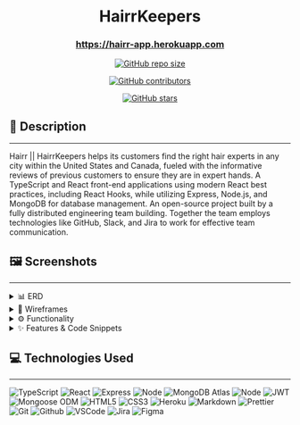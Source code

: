 <!-- Repo Shields. See https://shields.io for others or to customize this set of shields.   -->

<!-- ![GitHub forks](https://img.shields.io/github/forks/scottydocs/README-template.md?style=social) -->

<!-- https://github.com/Brridge-Group/Lions-Gate-Hairr/stargazers -->
<!-- https://github.com/Brridge-Group/Lions-Gate-Hairr f32dc8-->

<!-- Starts Here -->

# <h1 align="center">HairrKeepers</h1>

#### <h3 align="center">https://hairr-app.herokuapp.com</h3>

 <!-- <h5 align="center">TEAM</h5>       -->

 <div align="center">

 <a href='https://img.shields.io/github/repo-size/Brridge-Group/Lions-Gate-Hairr?color=f32dc8'>

![GitHub repo size](https://img.shields.io/github/repo-size/Brridge-Group/Lions-Gate-Hairr?color=f32dc8)
</a>

<a href='https://img.shields.io/github/contributors/Brridge-Group/Lions-Gate-Hairr?color=e00db2'>
 
 ![GitHub contributors](https://img.shields.io/github/contributors/Brridge-Group/Lions-Gate-Hairr?color=e00db2)

</a>

<a href='https://img.shields.io/github/stars/Brridge-Group/Lions-Gate-Hairr?style=social&logo&logoColor=f32dc8'>

![GitHub stars](https://img.shields.io/github/stars/Brridge-Group/Lions-Gate-Hairr?style=social&logo&logoColor=f32dc8)
</a>
 </div>


## 📝 Description

---

Hairr || HairrKeepers helps its customers find the right hair experts in any city within the United States and Canada, fueled with the informative reviews of previous customers to ensure they are in expert hands. A TypeScript and React front-end applications using modern React best practices, including React Hooks, while utilizing Express, Node.js, and MongoDB for database management. An open-source project built by a fully distributed engineering team building. Together the team employs technologies like GitHub, Slack, and Jira to work for effective team communication.

## 🖼️ Screenshots

---

<details>
 <summary> 📊 ERD</summary>

 <!-- TODO: [ ] - Requesting Section Completion By Sergio -->

| Description                 | Screenshot                                                                |
| --------------------------- | ------------------------------------------------------------------------- |
| <h3 align="center">ERD</h3> | <img src="../client/src/assets/images//Example_ERD.MYC.png"  width="500"> |

</details>

<details>
 <summary> 🎨 Wireframes</summary>

  <!-- TODO: [ ] - Requesting Section Completion By Cynthia -->

| Description                          | Screenshot                                                             |
| ------------------------------------ | ---------------------------------------------------------------------- |
| Desktop Layout | Device Size Ranges: 540 - 990 Max                                      |
| <h3 align="center">Home Page</h3>    | <img src="../client/src/assets/images/comingSoonAlt.jpg"  width="500"> |
| <h3 align="center">Profile Page</h3> | <img src="../client/src/assets/images/comingSoonAlt.jpg" width="500">  |
| Mobile Layout                        | Device Size Ranges: 340 - 540 Max                                      |
| <h3 align="center">Home Page</h3>    | <img src="../client/src/assets/images/comingSoonAlt.jpg"  width="500"> |
| <h3 align="center">Profile Page</h3> | <img src="../client/src/assets/images/comingSoonAlt.jpg" width="500">  |

</details>
<!-- <details open> -->
<details>
 <summary> ⚙️ Functionality</summary>
 
 | Description | Screenshot |
 |------------ | ------------|
 | <h3 align="center">Business List Page</h3>  <h6 align="center" style={"font-type"}>Filter Businesses by Features & Services</h6> | <img src="../client/src/assets/images/ReadMe_BusinessListPage.png" width="700">
 | <h3 align="center">Business Details Page</h3> | <img src="../client/src/assets/images/ReadMe_BusinessDetailsPage.png" width="700">
 | <h3 align="center">Business Customer Review Page</h3> <h6 align="center" style={}>Leave Customer Feedback</h6>  | <img src="../client/src/assets/images/ReadMe_ReviewPage.png" width="700">
 | <h3 align="center">User Profile Page</h3>  <h6 align="center" style={}>Edit User Profile Data & Add a Business</h6> | <img src="../client/src/assets/images/ReadMe_UserProfilePage.png" width="700">
 | <h3 align="center">Owner Profile Page</h3>  <h6 align="center" style={}>Edit Business Profile Data </h6>| <img src="../client/src/assets/images/ReadMe_OwnerProfilePage.png" width="700">

</details>
<details>
 <summary> ✨ Features & Code Snippets</summary>

<details>
<!-- TODO: [ ] - Requesting Section Completion, Edition and or Addition, By Cynthia && Sergio -->
<summary>Responsivity</summary>

<h5 align="center">Feature Description</h5>

| Description                 | Screenshot                                                            |
| --------------------------- | --------------------------------------------------------------------- |
| <h3 align="center">TBD</h3> | <img src="../client/src/assets/images/comingSoonAlt.jpg" width="500"> |

</details>
<!-- TODO: [ ] - Requesting Section Completion, Edition and or Addition, By Cynthia && Sergio -->

<details>
<summary>CRUD Functionality</summary>

<h5 align="center">Feature Description</h5>

| Description                 | Screenshot                                                            |
| --------------------------- | --------------------------------------------------------------------- |
| <h3 align="center">TBD</h3> | <img src="../client/src/assets/images/comingSoonAlt.jpg" width="500"> |

</details>

<details>

<!-- TODO: [ ] - Requesting Section Completion, and or Addition, By Kathy -->
<summary> Multi Conditional Filter Functionality</summary>
<h5 align="center">Feature Description</h5>

| Description                 | Screenshot                                                            |
| --------------------------- | --------------------------------------------------------------------- |
| <h3 align="center">TBD</h3> | <img src="../client/src/assets/images/comingSoonAlt.jpg" width="500"> |

</details>

</details>

## 💻 Technologies Used

---

![TypeScript](https://img.shields.io/badge/TypeScript-007ACC?style=for-the-badge&logo=typescript&logoColor=white)
![React](https://img.shields.io/badge/-React-05122A?style=flat&logo=react)
![Express](https://img.shields.io/badge/-Express-333?style=flat&logo=express)
![Node](https://img.shields.io/badge/-Node.js-05122A?style=flat&logo=node.js)
![MongoDB Atlas](https://img.shields.io/badge/-MongoDB-333?style=flat&logo=mongodb)
![Node](https://img.shields.io/badge/-Node.js-333?style=flat&logo=node.js)
![JWT](https://img.shields.io/badge/-JSON_Web_Tokens-333?style=flat&logo=jsonwebtokens)
![Mongoose ODM](https://img.shields.io/badge/-Mongoose_ODM-333?style=flat&logo=mongodb)
![HTML5](https://img.shields.io/badge/-HTML5-333?style=flat&logo=html5)
![CSS3](https://img.shields.io/badge/-CSS-333?style=flat&logo=css3)
![Heroku](https://img.shields.io/badge/-Heroku-333?style=flat&logo=heroku)
![Markdown](https://img.shields.io/badge/-Markdown-05122A?style=flat&logo=markdown)
![Prettier](https://img.shields.io/badge/prettier-1A2C34?style=for-the-badge&logo=prettier&logoColor=F7BA3E)
![Git](https://img.shields.io/badge/-Git-05122A?style=flat&logo=git)
![Github](https://img.shields.io/badge/-GitHub-05122A?style=flat&logo=github)
![VSCode](https://img.shields.io/badge/-VS_Code-05122A?style=flat&logo=visualstudio)
![Jira](https://img.shields.io/badge/Jira-0052CC?style=for-the-badge&logo=Jira&logoColor=white)
![Figma](https://img.shields.io/badge/Figma-F24E1E?style=for-the-badge&logo=figma&logoColor=white)

